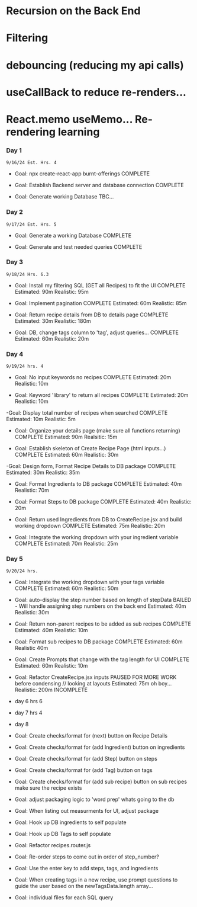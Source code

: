 # Recursion on the Back End
# Filtering
# debouncing (reducing my api calls)
# useCallBack to reduce re-renders...
# React.memo useMemo... Re-rendering learning



### Day 1 
    9/16/24 Est. Hrs. 4
- Goal: npx create-react-app burnt-offerings
    COMPLETE

- Goal: Establish Backend server and database connection
    COMPLETE

- Goal: Generate working Database
    TBC...

### Day 2
    9/17/24 Est. Hrs. 5
- Goal: Generate a working Database
    COMPLETE

- Goal: Generate and test needed queries
    COMPLETE

### Day 3
    9/18/24 Hrs. 6.3
- Goal: Install my filtering SQL (GET all Recipes) to fit the UI
    COMPLETE
    Estimated: 90m
    Realistic: 95m

- Goal: Implement pagination
    COMPLETE
    Estimated: 60m
    Realistic: 85m

- Goal: Return recipe details from DB to details page
    COMPLETE
    Estimated: 30m 
    Realistic: 180m 

- Goal: DB, change tags column to 'tag', adjust queries...
    COMPLETE
    Estimated: 60m
    Realistic: 20m


### Day 4
    9/19/24 hrs. 4
- Goal: No input keywords no recipes
    COMPLETE
    Estimated: 20m
    Realistic: 10m

- Goal: Keyword 'library' to return all recipes
    COMPLETE
    Estimated: 20m 
    Realistic: 10m

-Goal: Display total number of recipes when searched
    COMPLETE
    Estimated: 10m
    Realistic: 5m

- Goal: Organize your details page (make sure all functions returning)
    COMPLETE
    Estimated: 90m
    Realsitic: 15m

- Goal: Establish skeleton of Create Recipe Page (html inputs...)
    COMPLETE
    Estimated: 60m
    Realistic: 30m

-Goal: Design form, Format Recipe Details to DB package
    COMPLETE
    Estimated: 30m 
    Realistic: 35m

- Goal: Format Ingredients to DB package
    COMPLETE
    Estimated: 40m 
    Realistic: 70m

- Goal: Format Steps to DB package
    COMPLETE
    Estimated: 40m
    Realistic: 20m

- Goal: Return used Ingredients from DB to CreateRecipe.jsx and build working dropdown
    COMPLETE
    Estimated: 75m
    Realistic: 20m

- Goal: Integrate the working dropdown with your ingredient variable
    COMPLETE
    Estimated: 70m
    Realistic: 25m


### Day 5
    9/20/24 hrs. 
- Goal: Integrate the working dropdown with your tags variable
    COMPLETE
    Estimated: 60m 
    Realistic: 50m

- Goal: auto-display the step number based on length of stepData
    BAILED - Will handle assigning step numbers on the back end
    Estimated: 40m 
    Realistic: 30m

- Goal: Return non-parent recipes to be added as sub recipes
    COMPLETE
    Estimated: 40m
    Realistic: 10m

- Goal: Format sub recipes to DB package 
    COMPLETE
    Estimated: 60m
    Realistic 40m


- Goal: Create Prompts that change with the tag length for UI
    COMPLETE
    Estimated: 60m
    Realistic: 10m



- Goal: Refactor CreateRecipe.jsx inputs
    PAUSED FOR MORE WORK before condensing // looking at layouts
    Estimated: 75m oh boy...
    Realistic: 200m INCOMPLETE 


- day 6
    hrs 6

- day 7
    hrs 4

- day 8


- Goal: Create checks/format for (next) button on Recipe Details
- Goal: Create checks/format for (add Ingredient) button on ingredients
- Goal: Create checks/format for (add Step) button on steps
- Goal: Create checks/format for (add Tag) button on tags
- Goal: Create checks/format for (add sub recipe) button on sub recipes make sure the recipe exists






- Goal: adjust packaging logic to 'word prep' whats going to the db
- Goal: When listing out measurments for UI, adjust package
- Goal: Hook up DB ingredients to self populate
- Goal: Hook up DB Tags to self populate
- Goal: Refactor recipes.router.js
- Goal: Re-order steps to come out in order of step_number?
- Goal: Use the enter key to add steps, tags, and ingredients
- Goal: When creating tags in a new recipe, use prompt questions to guide the user based on  the newTagsData.length array...
- Goal: individual files for each SQL query
